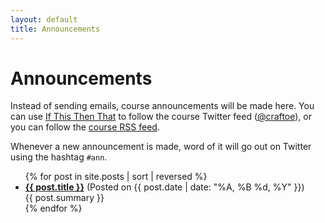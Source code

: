 ```yaml
---
layout: default
title: Announcements
---
```


# Announcements

Instead of sending emails, course announcements will be made here. You can use [If This Then That](http://ifttt.com/) to follow the course Twitter feed ([@craftoe](http://twitter.com/craftoe)), or you can follow the [course RSS feed](http://craftofelectronics.org/atom.xml). 

Whenever a new announcement is made, word of it will go out on Twitter using the hashtag <code>#ann</code>.

<ul>
{% for post in site.posts | sort | reversed %}
   <li><strong><a href="http://craftofelectronics.org/{{ post.url }}">{{ post.title }}</a></strong> 
   (Posted on {{ post.date | date: "%A, %B %d, %Y" }})
   <br/> 
   {{ post.summary }} </li>
 {% endfor %}
</ul>

